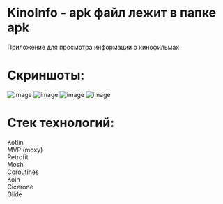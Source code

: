 # KinoInfo - apk файл лежит в папке apk
Приложение для просмотра информации о кинофильмах.
<h1>Скриншоты:</h1>

![image](https://user-images.githubusercontent.com/47586965/167314282-d87419c8-42a3-4990-ab47-0d745f7273fd.png)
![image](https://user-images.githubusercontent.com/47586965/167314292-961ba0a0-016f-4716-9ab9-6d8cc5764afe.png)
![image](https://user-images.githubusercontent.com/47586965/167314297-90aaca76-9117-43d5-b44a-f540bc71278b.png)
![image](https://user-images.githubusercontent.com/47586965/167314317-a375a75a-ee74-4606-b647-70d23608a00b.png)

<h1>Стек технологий:</h1>
Kotlin<br> 
MVP (moxy)<br> 
Retrofit<br> 
Moshi<br> 
Coroutines<br> 
Koin<br> 
Cicerone<br> 
Glide<br> 
